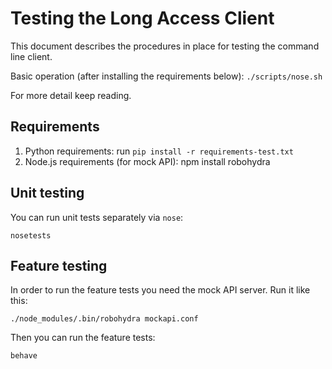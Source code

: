 Testing the Long Access Client
=============================


This document describes the procedures in place for testing the command line client.

Basic operation (after installing the requirements below): `./scripts/nose.sh`

For more detail keep reading.

Requirements
------------

1. Python requirements: run `pip install -r requirements-test.txt`
2. Node.js requirements (for mock API): npm install robohydra

Unit testing
------------

You can run unit tests separately via `nose`: 

    nosetests

Feature testing
---------------

In order to run the feature tests you need the mock API server. Run it like this:

    ./node_modules/.bin/robohydra mockapi.conf

Then you can run the feature tests:

    behave


